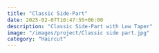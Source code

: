```yaml
---
title: "Classic Side‑Part"
date: 2025-02-07T10:47:55+06:00
description: "Classic Side‑Part with Low Taper"
image: "/images/project/Classic side part.jpg"
category: "Haircut"
---
```

